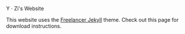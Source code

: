 Y &middot; Zi's Website <!-- omit in toc -->

This website uses the [Freelancer Jekyll](https://github.com/bodedeneal/bodedeneal.github.io/tree/master) theme. Check out this page for download instructions.
